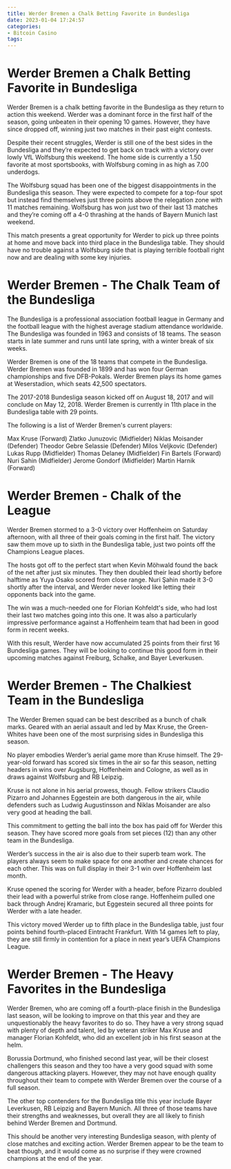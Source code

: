 ```yaml
---
title: Werder Bremen a Chalk Betting Favorite in Bundesliga
date: 2023-01-04 17:24:57
categories:
- Bitcoin Casino
tags:
---
```



#  Werder Bremen a Chalk Betting Favorite in Bundesliga

Werder Bremen is a chalk betting favorite in the Bundesliga as they return to action this weekend. Werder was a dominant force in the first half of the season, going unbeaten in their opening 10 games. However, they have since dropped off, winning just two matches in their past eight contests.

Despite their recent struggles, Werder is still one of the best sides in the Bundesliga and they’re expected to get back on track with a victory over lowly VfL Wolfsburg this weekend. The home side is currently a 1.50 favorite at most sportsbooks, with Wolfsburg coming in as high as 7.00 underdogs.

The Wolfsburg squad has been one of the biggest disappointments in the Bundesliga this season. They were expected to compete for a top-four spot but instead find themselves just three points above the relegation zone with 11 matches remaining. Wolfsburg has won just two of their last 13 matches and they’re coming off a 4-0 thrashing at the hands of Bayern Munich last weekend.

This match presents a great opportunity for Werder to pick up three points at home and move back into third place in the Bundesliga table. They should have no trouble against a Wolfsburg side that is playing terrible football right now and are dealing with some key injuries.

#  Werder Bremen - The Chalk Team of the Bundesliga

The Bundesliga is a professional association football league in Germany and the football league with the highest average stadium attendance worldwide. The Bundesliga was founded in 1963 and consists of 18 teams. The season starts in late summer and runs until late spring, with a winter break of six weeks.

Werder Bremen is one of the 18 teams that compete in the Bundesliga. Werder Bremen was founded in 1899 and has won four German championships and five DFB-Pokals. Werder Bremen plays its home games at Weserstadion, which seats 42,500 spectators.

The 2017-2018 Bundesliga season kicked off on August 18, 2017 and will conclude on May 12, 2018. Werder Bremen is currently in 11th place in the Bundesliga table with 29 points.

The following is a list of Werder Bremen's current players:

Max Kruse (Forward) 
Zlatko Junuzovic (Midfielder) 
Niklas Moisander (Defender) 
Theodor Gebre Selassie (Defender) 
Milos Veljkovic (Defender) 
Lukas Rupp (Midfielder) 
Thomas Delaney (Midfielder) 
Fin Bartels (Forward) 
Nuri Sahin (Midfielder) 
Jerome Gondorf (Midfielder) 
Martin Harnik (Forward)

#  Werder Bremen - Chalk of the League

Werder Bremen stormed to a 3-0 victory over Hoffenheim on Saturday afternoon, with all three of their goals coming in the first half. The victory saw them move up to sixth in the Bundesliga table, just two points off the Champions League places.

The hosts got off to the perfect start when Kevin Möhwald found the back of the net after just six minutes. They then doubled their lead shortly before halftime as Yuya Osako scored from close range. Nuri Şahin made it 3-0 shortly after the interval, and Werder never looked like letting their opponents back into the game.

The win was a much-needed one for Florian Kohfeldt's side, who had lost their last two matches going into this one. It was also a particularly impressive performance against a Hoffenheim team that had been in good form in recent weeks.

With this result, Werder have now accumulated 25 points from their first 16 Bundesliga games. They will be looking to continue this good form in their upcoming matches against Freiburg, Schalke, and Bayer Leverkusen.

#  Werder Bremen - The Chalkiest Team in the Bundesliga

The Werder Bremen squad can be best described as a bunch of chalk marks. Geared with an aerial assault and led by Max Kruse, the Green-Whites have been one of the most surprising sides in Bundesliga this season.

No player embodies Werder’s aerial game more than Kruse himself. The 29-year-old forward has scored six times in the air so far this season, netting headers in wins over Augsburg, Hoffenheim and Cologne, as well as in draws against Wolfsburg and RB Leipzig.

Kruse is not alone in his aerial prowess, though. Fellow strikers Claudio Pizarro and Johannes Eggestein are both dangerous in the air, while defenders such as Ludwig Augustinsson and Niklas Moisander are also very good at heading the ball.

This commitment to getting the ball into the box has paid off for Werder this season. They have scored more goals from set pieces (12) than any other team in the Bundesliga.

Werder’s success in the air is also due to their superb team work. The players always seem to make space for one another and create chances for each other. This was on full display in their 3-1 win over Hoffenheim last month.

Kruse opened the scoring for Werder with a header, before Pizarro doubled their lead with a powerful strike from close range. Hoffenheim pulled one back through Andrej Kramaric, but Eggestein secured all three points for Werder with a late header.

This victory moved Werder up to fifth place in the Bundesliga table, just four points behind fourth-placed Eintracht Frankfurt. With 14 games left to play, they are still firmly in contention for a place in next year’s UEFA Champions League.

#  Werder Bremen - The Heavy Favorites in the Bundesliga

Werder Bremen, who are coming off a fourth-place finish in the Bundesliga last season, will be looking to improve on that this year and they are unquestionably the heavy favorites to do so. They have a very strong squad with plenty of depth and talent, led by veteran striker Max Kruse and manager Florian Kohfeldt, who did an excellent job in his first season at the helm.

Borussia Dortmund, who finished second last year, will be their closest challengers this season and they too have a very good squad with some dangerous attacking players. However, they may not have enough quality throughout their team to compete with Werder Bremen over the course of a full season.

The other top contenders for the Bundesliga title this year include Bayer Leverkusen, RB Leipzig and Bayern Munich. All three of those teams have their strengths and weaknesses, but overall they are all likely to finish behind Werder Bremen and Dortmund.

This should be another very interesting Bundesliga season, with plenty of close matches and exciting action. Werder Bremen appear to be the team to beat though, and it would come as no surprise if they were crowned champions at the end of the year.